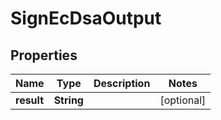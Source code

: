 

# SignEcDsaOutput


## Properties

| Name | Type | Description | Notes |
|------------ | ------------- | ------------- | -------------|
|**result** | **String** |  |  [optional] |



